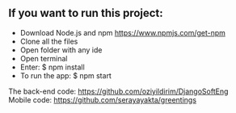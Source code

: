 ## If you want to run this project:
* Download Node.js and npm https://www.npmjs.com/get-npm
* Clone all the files 
* Open folder with any ide
* Open terminal
* Enter:  $ npm install
* To run the app: $ npm start

The back-end code: https://github.com/oziyildirim/DjangoSoftEng  
Mobile code: https://github.com/serayayakta/greentings
